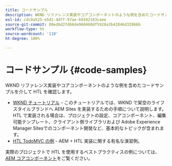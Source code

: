 ```yaml
---
title: コードサンプル
description: WKND リファレンス実装やコアコンポーネントのような例を含めたコードサンプルを介して HTL を確認します。
exl-id: cdc0a525-e5d1-4d7f-97ae-b9192163caee
source-git-commit: 88edbd2fd66de960460df5928a3b42846d32066b
workflow-type: ht
source-wordcount: '110'
ht-degree: 100%

---
```



# コードサンプル {#code-samples}

WKND リファレンス実装やコアコンポーネントのような例を含めたコードサンプルを介して HTL を確認します。

* [WKND チュートリアル](https://experienceleague.adobe.com/docs/experience-manager-learn/getting-started-wknd-tutorial-develop/overview.html?lang=ja) - このチュートリアルでは、WKND で架空のライフスタイルブランドへ AEM Sites を実装するための手順について説明します。HTL で実装される場合は、プロジェクトの設定、コアコンポーネント、編集可能テンプレート、クライアント側ライブラリおよび Adobe Experience Manager Sitesでのコンポーネント開発など、基本的なトピックが含まれます。
* [HTL TodoMVC の例](https://github.com/Adobe-Marketing-Cloud/aem-sightly-sample-todomvc) - AEM + HTL 実装に関する有名な演習例。

実際のプロジェクトで HTL を使用するベストプラクティスの例については、[AEM コアコンポーネント](https://experienceleague.adobe.com/docs/experience-manager-core-components/using/introduction.html?lang=ja)をご覧ください。
